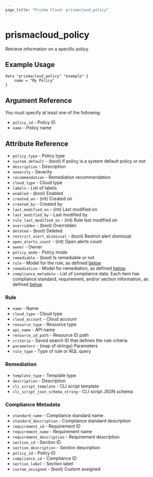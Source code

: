 ```yaml
---
page_title: "Prisma Cloud: prismacloud_policy"
---
```


# prismacloud_policy

Retrieve information on a specific policy.

## Example Usage

```hcl
data "prismacloud_policy" "example" {
    name = "My Policy"
}
```

## Argument Reference

You must specify at least one of the following:

* `policy_id` - Policy ID
* `name` - Policy name

## Attribute Reference

* `policy_type` - Policy type
* `system_default` - (bool) If policy is a system default policy or not
* `description` - Description
* `severity` - Severity
* `recommendation` - Remediation recommendation
* `cloud_type` - Cloud type
* `labels` - List of labels
* `enabled` - (bool) Enabled
* `created_on` - (int) Created on
* `created_by` - Created by
* `last_modified_on` - (int) Last modified on
* `last_modified_by` - Last modified by
* `rule_last_modified_on` - (int) Rule last modified on
* `overridden` - (bool) Overridden
* `deleted` - (bool) Deleted
* `restrict_alert_dismissal` - (bool) Restrict alert dismissal
* `open_alerts_count` - (int) Open alerts count
* `owner` - Owner
* `policy_mode` - Policy mode
* `remediable` - (bool) Is remediable or not
* `rule` - Model for the rule, as defined [below](#rule)
* `remediation` - Model for remediation, as defined [below](#remediation)
* `compliance_metadata` - List of compliance data.  Each item has compliance standard, requirement, and/or section information, as defined [below](#compliance-metadata)

### Rule

* `name` - Name
* `cloud_type` - Cloud type
* `cloud_account` - Cloud account
* `resource_type` - Resource type
* `api_name` - API name
* `resource_id_path` - Resource ID path
* `criteria` - Saved search ID that defines the rule criteria
* `parameters` - (map of strings) Parameters
* `rule_type` - Type of rule or RQL query

### Remediation

* `template_type` - Template type
* `description` - Description
* `cli_script_template` - CLI script template
* `cli_script_json_schema_string` - CLI script JSON schema

### Compliance Metadata

* `standard_name` - Compliance standard name
* `standard_description` - Compliance standard description
* `requirement_id` - Requirement ID
* `requirement_name` - Requirement name
* `requirement_description` - Requirement description
* `section_id` - Section ID
* `section_description` - Section description
* `policy_id` - Policy ID
* `compliance_id` - Compliance ID
* `section_label` - Section label
* `custom_assigned` - (bool) Custom assigned

